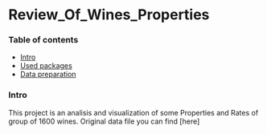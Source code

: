 # Review_Of_Wines_Properties

### Table of contents

   + [Intro](#intro)
   + [Used packages](#used-packages)
   + [Data preparation](#data-preparation)
   
### Intro
This project is an analisis and visualization of some Properties and Rates of group of 1600 wines.
Original data file you can find [here]

   
